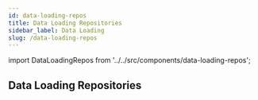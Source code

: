 ```yaml
---
id: data-loading-repos
title: Data Loading Repositories
sidebar_label: Data Loading
slug: /data-loading-repos
---
```

import DataLoadingRepos from '../../src/components/data-loading-repos';


## Data Loading Repositories

<DataLoadingRepos></DataLoadingRepos>
